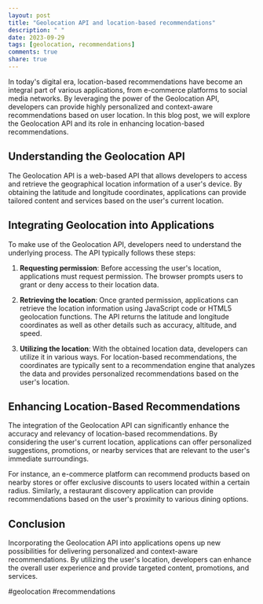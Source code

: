 ```yaml
---
layout: post
title: "Geolocation API and location-based recommendations"
description: " "
date: 2023-09-29
tags: [geolocation, recommendations]
comments: true
share: true
---
```


In today's digital era, location-based recommendations have become an integral part of various applications, from e-commerce platforms to social media networks. By leveraging the power of the Geolocation API, developers can provide highly personalized and context-aware recommendations based on user location. In this blog post, we will explore the Geolocation API and its role in enhancing location-based recommendations.

## Understanding the Geolocation API

The Geolocation API is a web-based API that allows developers to access and retrieve the geographical location information of a user's device. By obtaining the latitude and longitude coordinates, applications can provide tailored content and services based on the user's current location.

## Integrating Geolocation into Applications

To make use of the Geolocation API, developers need to understand the underlying process. The API typically follows these steps:

1. **Requesting permission**: Before accessing the user's location, applications must request permission. The browser prompts users to grant or deny access to their location data.

2. **Retrieving the location**: Once granted permission, applications can retrieve the location information using JavaScript code or HTML5 geolocation functions. The API returns the latitude and longitude coordinates as well as other details such as accuracy, altitude, and speed.

3. **Utilizing the location**: With the obtained location data, developers can utilize it in various ways. For location-based recommendations, the coordinates are typically sent to a recommendation engine that analyzes the data and provides personalized recommendations based on the user's location.

## Enhancing Location-Based Recommendations

The integration of the Geolocation API can significantly enhance the accuracy and relevancy of location-based recommendations. By considering the user's current location, applications can offer personalized suggestions, promotions, or nearby services that are relevant to the user's immediate surroundings.

For instance, an e-commerce platform can recommend products based on nearby stores or offer exclusive discounts to users located within a certain radius. Similarly, a restaurant discovery application can provide recommendations based on the user's proximity to various dining options.

## Conclusion

Incorporating the Geolocation API into applications opens up new possibilities for delivering personalized and context-aware recommendations. By utilizing the user's location, developers can enhance the overall user experience and provide targeted content, promotions, and services.

#geolocation #recommendations